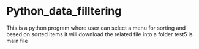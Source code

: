 # Python_data_filltering
This is a python program where user can select a menu for sorting and besed on sorted items it will download the related file into a folder
test5 is main file
